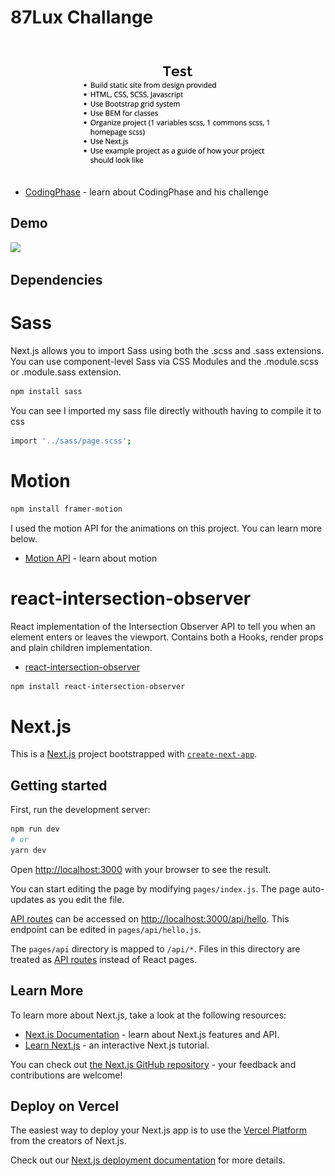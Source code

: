 # 87Lux Challange

![](Test.jpg)

- [CodingPhase](https://www.youtube.com/watch?v=hPrd67OS0iA) - learn about CodingPhase and his challenge

## Demo

![](87Lux.gif)

## Dependencies

# Sass

Next.js allows you to import Sass using both the .scss and .sass extensions. You can use component-level Sass via CSS Modules and the .module.scss or .module.sass extension.

```bash
npm install sass
```

You can see I imported my sass file directly withouth having to compile it to css

```bash
import '../sass/page.scss';
```

# Motion

```bash
npm install framer-motion
```

I used the motion API for the animations on this project. You can learn more below.

- [Motion API](https://www.framer.com/api/motion/) - learn about motion

# react-intersection-observer

React implementation of the Intersection Observer API to tell you when an element enters or leaves the viewport. Contains both a Hooks, render props and plain children implementation.

- [react-intersection-observer](https://www.npmjs.com/package/react-intersection-observer)

```bash
npm install react-intersection-observer
```

# Next.js

This is a [Next.js](https://nextjs.org/) project bootstrapped with [`create-next-app`](https://github.com/vercel/next.js/tree/canary/packages/create-next-app).

## Getting started

First, run the development server:

```bash
npm run dev
# or
yarn dev
```

Open [http://localhost:3000](http://localhost:3000) with your browser to see the result.

You can start editing the page by modifying `pages/index.js`. The page auto-updates as you edit the file.

[API routes](https://nextjs.org/docs/api-routes/introduction) can be accessed on [http://localhost:3000/api/hello](http://localhost:3000/api/hello). This endpoint can be edited in `pages/api/hello.js`.

The `pages/api` directory is mapped to `/api/*`. Files in this directory are treated as [API routes](https://nextjs.org/docs/api-routes/introduction) instead of React pages.

## Learn More

To learn more about Next.js, take a look at the following resources:

- [Next.js Documentation](https://nextjs.org/docs) - learn about Next.js features and API.
- [Learn Next.js](https://nextjs.org/learn) - an interactive Next.js tutorial.

You can check out [the Next.js GitHub repository](https://github.com/vercel/next.js/) - your feedback and contributions are welcome!

## Deploy on Vercel

The easiest way to deploy your Next.js app is to use the [Vercel Platform](https://vercel.com/new?utm_medium=default-template&filter=next.js&utm_source=create-next-app&utm_campaign=create-next-app-readme) from the creators of Next.js.

Check out our [Next.js deployment documentation](https://nextjs.org/docs/deployment) for more details.
